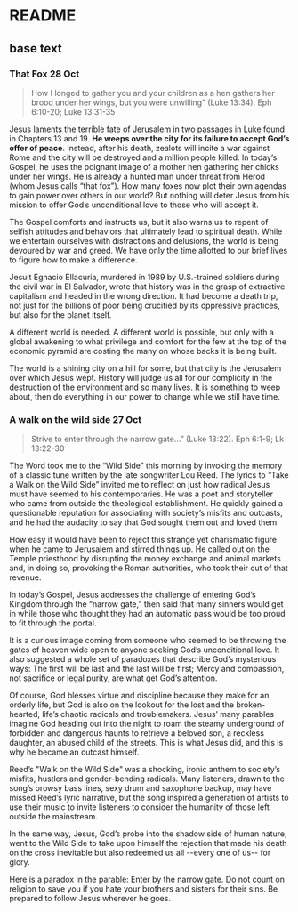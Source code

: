 # README

## base text
### That Fox 28 Oct
> How I longed to gather you and your children as a hen gathers her brood under her wings, but you were unwilling” (Luke 13:34).
> Eph 6:10-20; Luke 13:31-35

Jesus laments the terrible fate of Jerusalem in two passages in Luke found in Chapters 13 and 19. **He weeps over the city for its failure to accept God’s offer of peace**. Instead, after his death, zealots will incite a war against Rome and the city will be destroyed and a million people killed. In today’s Gospel, he uses the poignant image of a mother hen gathering her chicks under her wings. He is already a hunted man under threat from Herod (whom Jesus calls “that fox”). How many foxes now plot their own agendas to gain power over others in our world? But nothing will deter Jesus from his mission to offer God’s unconditional love to those who will accept it.

The Gospel comforts and instructs us, but it also warns us to repent of selfish attitudes and behaviors that ultimately lead to spiritual death. While we entertain ourselves with distractions and delusions, the world is being devoured by war and greed. We have only the time allotted to our brief lives to figure how to make a difference.  

Jesuit Egnacio Ellacuria, murdered in 1989 by U.S.-trained soldiers during the civil war in El Salvador, wrote that history was in the grasp of extractive capitalism and headed in the wrong direction. It had become a death trip, not just for the billions of poor being crucified by its oppressive practices, but also for the planet itself.

A different world is needed. A different world is possible, but only with a global awakening to what privilege and comfort for the few at the top of the economic pyramid are costing the many on whose backs it is being built.

The world is a shining city on a hill for some, but that city is the Jerusalem over which Jesus wept. History will judge us all for our complicity in the destruction of the environment and so many lives. It is something to weep about, then do everything in our power to change while we still have time.



### A walk on the wild side 27 Oct
> Strive to enter through the narrow gate…” (Luke 13:22).
> Eph 6:1-9; Lk 13:22-30

The Word took me to the “Wild Side” this morning by invoking the memory of a classic tune written by the late songwriter Lou Reed. The lyrics to “Take a Walk on the Wild Side” invited me to reflect on just how radical Jesus must have seemed to his contemporaries. He was a poet and storyteller who came from outside the theological establishment. He quickly gained a questionable reputation for associating with society’s misfits and outcasts, and he had the audacity to say that God sought them out and loved them.

How easy it would have been to reject this strange yet charismatic figure when he came to Jerusalem and stirred things up.  He called out on the Temple priesthood by disrupting the money exchange and animal markets and, in doing so, provoking the Roman authorities, who took their cut of that revenue.

In today’s Gospel, Jesus addresses the challenge of entering God’s Kingdom through the “narrow gate,” then said that many sinners would get in while those who thought they had an automatic pass would be too proud to fit through the portal.

It is a curious image coming from someone who seemed to be throwing the gates of heaven wide open to anyone seeking God’s unconditional love.  It also suggested a whole set of paradoxes that describe God’s mysterious ways:  The first will be last and the last will be first; Mercy and compassion, not sacrifice or legal purity, are what get God’s attention.

Of course, God blesses virtue and discipline because they make for an orderly life, but God is also on the lookout for the lost and the broken-hearted, life’s chaotic radicals and troublemakers. Jesus’ many parables imagine God heading out into the night to roam the steamy underground of forbidden and dangerous haunts to retrieve a beloved son, a reckless daughter, an abused child of the streets. This is what Jesus did, and this is why he became an outcast himself.

Reed’s "Walk on the Wild Side" was a shocking, ironic anthem to society’s misfits, hustlers and gender-bending radicals. Many listeners, drawn to the song’s browsy bass lines, sexy drum and saxophone backup, may have missed Reed’s lyric narrative, but the song inspired a generation of artists to use their music to invite listeners to consider the humanity of those left outside the mainstream.

In the same way, Jesus, God’s probe into the shadow side of human nature, went to the Wild Side to take upon himself the rejection that made his death on the cross inevitable but also redeemed us all --every one of us-- for glory.

Here is a paradox in the parable: Enter by the narrow gate. Do not count on religion to save you if you hate your brothers and sisters for their sins. Be prepared to follow Jesus wherever he goes.
